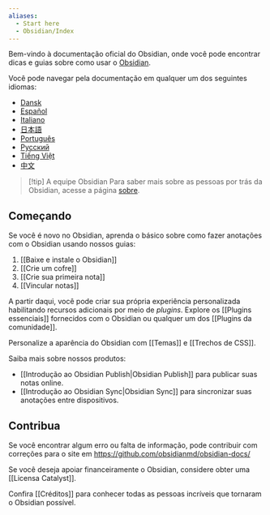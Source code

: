 ```yaml
---
aliases:
  - Start here
  - Obsidian/Index
---
```


Bem-vindo à documentação oficial do Obsidian, onde você pode encontrar dicas e guias sobre como usar o [Obsidian](https://obsidian.md).

Você pode navegar pela documentação em qualquer um dos seguintes idiomas:

- [Dansk](https://publish.obsidian.md/help-da)
- [Español](https://publish.obsidian.md/help-es)
- [Italiano](https://publish.obsidian.md/help-it)
- [日本語](https://publish.obsidian.md/help-ja)
- [Português](https://publish.obsidian.md/help-pt-br)
- [Русский](https://publish.obsidian.md/help-ru)
- [Tiếng Việt](https://publish.obsidian.md/help-vi)
- [中文](https://publish.obsidian.md/help-zh)

> [!tip] A equipe Obsidian
> Para saber mais sobre as pessoas por trás da Obsidian, acesse a página [sobre](https://obsidian.md/about).

## Começando

Se você é novo no Obsidian, aprenda o básico sobre como fazer anotações com o Obsidian usando nossos guias:

1. [[Baixe e instale o Obsidian]]
2. [[Crie um cofre]]
3. [[Crie sua primeira nota]]
4. [[Vincular notas]]

A partir daqui, você pode criar sua própria experiência personalizada habilitando recursos adicionais por meio de _plugins_. Explore os [[Plugins essenciais]] fornecidos com o Obsidian ou qualquer um dos [[Plugins da comunidade]].

Personalize a aparência do Obsidian com [[Temas]] e [[Trechos de CSS]].

Saiba mais sobre nossos produtos:

- [[Introdução ao Obsidian Publish|Obsidian Publish]] para publicar suas notas online.
- [[Introdução ao Obsidian Sync|Obsidian Sync]] para sincronizar suas anotações entre dispositivos.

## Contribua

Se você encontrar algum erro ou falta de informação, pode contribuir com correções para o site em https://github.com/obsidianmd/obsidian-docs/

Se você deseja apoiar financeiramente o Obsidian, considere obter uma [[Licensa Catalyst]].

Confira [[Créditos]] para conhecer todas as pessoas incríveis que tornaram o Obsidian possível.
